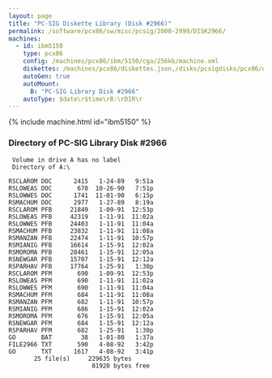 ```yaml
---
layout: page
title: "PC-SIG Diskette Library (Disk #2966)"
permalink: /software/pcx86/sw/misc/pcsig/2000-2999/DISK2966/
machines:
  - id: ibm5150
    type: pcx86
    config: /machines/pcx86/ibm/5150/cga/256kb/machine.xml
    diskettes: /machines/pcx86/diskettes.json,/disks/pcsigdisks/pcx86/diskettes.json
    autoGen: true
    autoMount:
      B: "PC-SIG Library Disk #2966"
    autoType: $date\r$time\rB:\rDIR\r
---
```


{% include machine.html id="ibm5150" %}

### Directory of PC-SIG Library Disk #2966

     Volume in drive A has no label
     Directory of A:\

    RSCLAROM DOC      2415   1-24-89   9:51a
    RSLOWEAS DOC       670  10-26-90   7:51p
    RSLOWWES DOC      1741  11-01-90   6:15p
    RSMACHUM DOC      2977   1-27-89   8:19a
    RSCLAROM PFB     21849   1-09-91  12:53p
    RSLOWEAS PFB     42319   1-11-91  11:02a
    RSLOWWES PFB     24403   1-11-91  11:04a
    RSMACHUM PFB     23832   1-11-91  11:08a
    RSMANZAN PFB     22474   1-11-91  10:57p
    RSMIANIG PFB     16614   1-15-91  12:02a
    RSMOROMA PFB     28461   1-15-91  12:05a
    RSNEWGAR PFB     15707   1-15-91  12:12a
    RSPARHAV PFB     17764   1-25-91   1:30p
    RSCLAROM PFM       690   1-09-91  12:53p
    RSLOWEAS PFM       690   1-11-91  11:02a
    RSLOWWES PFM       690   1-11-91  11:04a
    RSMACHUM PFM       684   1-11-91  11:08a
    RSMANZAN PFM       682   1-11-91  10:57p
    RSMIANIG PFM       686   1-15-91  12:02a
    RSMOROMA PFM       676   1-15-91  12:05a
    RSNEWGAR PFM       684   1-15-91  12:12a
    RSPARHAV PFM       682   1-25-91   1:30p
    GO       BAT        38   1-01-80   1:37a
    FILE2966 TXT       590   4-08-92   3:42p
    GO       TXT      1617   4-08-92   3:41p
           25 file(s)     229635 bytes
                           81920 bytes free
